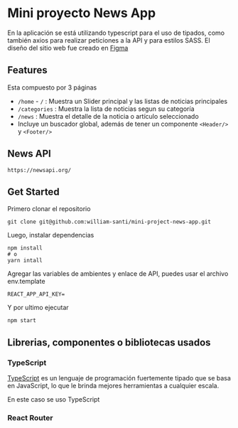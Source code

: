 # Mini proyecto News App

En la aplicación se está utilizando typescript para el uso de tipados, como también axios para realizar peticiones a la API y para estilos SASS.
El diseño del sitio web fue creado en [Figma](https://www.figma.com/file/wvbC5HuqpsB8QVb2DAFRCu/RPA-MINIPROYECTO-team-library?node-id=447%3A2&t=VRmMZo3NMBB7dijj-0)

## Features
Esta compuesto por 3 páginas
- `/home` - `/` :  Muestra un Slider principal y las listas de noticias principales
- `/categories` :  Muestra la lista de noticias segun su categoría
- `/news`       :  Muestra el detalle de la noticia o artículo seleccionado
- Incluye un buscador global, además de tener un componente `<Header/>` y `<Footer/>`

## News API
```
https://newsapi.org/
```
## Get Started
Primero clonar el repositorio
```
git clone git@github.com:william-santi/mini-project-news-app.git
```

Luego, instalar dependencias
```
npm install
# o
yarn intall
```
Agregar las variables de ambientes y enlace de API, puedes usar el archivo env.template
```
REACT_APP_API_KEY=
```
Y por ultimo ejecutar 
```
npm start
```

## Librerias, componentes o bibliotecas usados

### TypeScript

[TypeScript](https://www.typescriptlang.org/) es un lenguaje de programación fuertemente tipado que se basa en JavaScript, lo que le brinda mejores herramientas a cualquier escala.

En este caso se uso TypeScript 

### React Router


